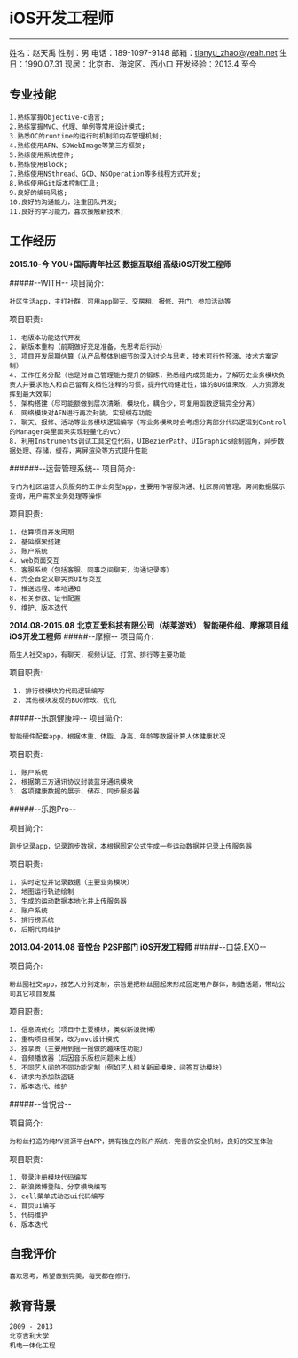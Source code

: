 # iOS开发工程师

-----

  姓名：赵天禹
  性别：男
  电话：189-1097-9148
  邮箱：tianyu_zhao@yeah.net
  生日：1990.07.31
  现居：北京市、海淀区、西小口
  开发经验：2013.4 至今


专业技能
-----
    1.熟练掌握Objective-c语言;
    2.熟练掌握MVC、代理、单例等常用设计模式;
    3.熟悉OC的runtime的运行时机制和内存管理机制;
    4.熟练使用AFN、SDWebImage等第三方框架;
    5.熟练使用系统控件;
    6.熟练使用Block;
    7.熟练使用NSthread、GCD、NSOperation等多线程方式开发;
    8.熟练使用Git版本控制工具;
    9.良好的编码风格;
    10.良好的沟通能力，注重团队开发;
    11.良好的学习能力，喜欢接触新技术;


工作经历
-----
**2015.10-今**
**YOU+国际青年社区**
**数据互联组 高级iOS开发工程师**

#####--WITH--
项目简介:

    社区生活app，主打社群，可用app聊天、交房租、报修、开门、参加活动等

项目职责:

    1. 老版本功能迭代开发
    2. 新版本重构（前期做好充足准备，先思考后行动）
    3. 项目开发周期估算（从产品整体到细节的深入讨论与思考，技术可行性预演，技术方案定制）
    4. 工作任务分配（也是对自己管理能力提升的锻炼，熟悉组内成员能力，了解历史业务模块负责人并要求他人和自己留有文档性注释的习惯，提升代码健壮性，谁的BUG谁来改，人力资源发挥到最大效率）
    5. 架构搭建（尽可能额做到层次清晰，模块化，耦合少，可复用函数逻辑完全分离）
    6. 网络模块对AFN进行再次封装，实现缓存功能
    7. 聊天、报修、活动等业务模块逻辑编写（写业务模块时会考虑分离部分代码逻辑到Control的Manager类里面来实现轻量化的vc）
    8. 利用Instruments调试工具定位代码，UIBezierPath、UIGraphics绘制圆角，异步数据处理、存储，缓存，离屏渲染等方式提升性能

######--运营管理系统--
项目简介:

    专门为社区运营人员服务的工作业务型app，主要用作客服沟通、社区房间管理，房间数据展示查询，用户需求业务处理等操作

项目职责:

    1. 估算项目开发周期
    2. 基础框架搭建
    3. 账户系统
    4. web页面交互
    5. 客服系统（包括客服、同事之间聊天，沟通记录等）
    6. 完全自定义聊天页UI与交互
    7. 推送远程、本地通知
    8. 相关参数、证书配置
    9. 维护、版本迭代
    

**2014.08-2015.08**
**北京互爱科技有限公司（胡莱游戏）**
**智能硬件组、摩擦项目组 iOS开发工程师**
#####--摩擦--
项目简介:
  
    陌生人社交app，有聊天，视频认证、打赏、排行等主要功能

项目职责:
  
     1. 排行榜模块的代码逻辑编写
     2. 其他模块发现的BUG修改、优化


#####--乐跑健康秤--
项目简介:

    智能硬件配套app，根据体重、体脂、身高、年龄等数据计算人体健康状况

项目职责:

    1. 账户系统
    2. 根据第三方通讯协议封装蓝牙通讯模块
    3. 各项健康数据的展示、储存、同步服务器

    
#####--乐跑Pro--

项目简介:

    跑步记录app，记录跑步数据，本根据固定公式生成一些运动数据并记录上传服务器

项目职责:

    1. 实时定位并记录数据（主要业务模块）
    2. 地图运行轨迹绘制
    3. 生成的运动数据本地化并上传服务器
    4. 账户系统
    5. 排行榜系统
    6. 后期代码维护

    
**2013.04-2014.08**
**音悦台**
**P2SP部门 iOS开发工程师**
#####--口袋.EXO--

项目简介:

    粉丝圈社交app，按艺人分别定制，宗旨是把粉丝圈起来形成固定用户群体，制造话题，带动公司其它项目发展

项目职责:

    1. 信息流优化（项目中主要模块，类似新浪微博）
    2. 重构项目框架，改为mvc设计模式
    3. 独享贵（主要用到摇一摇做的趣味性功能）
    4. 音频播放器（后因音乐版权问题未上线）
    5. 不同艺人间的不同功能定制（例如艺人相关新闻模块，问答互动模块）
    6. 请求内添加防盗链
    7. 版本迭代、维护

#####--音悦台--
    
项目简介:

    为粉丝打造的纯MV资源平台APP，拥有独立的账户系统，完善的安全机制，良好的交互体验

项目职责:

    1. 登录注册模块代码编写
    2. 新浪微博登陆、分享模块编写
    3. cell菜单式动态ui代码编写
    4. 首页ui编写
    5. 代码维护
    6. 版本迭代


自我评价
-----
    喜欢思考，希望做到完美，每天都在修行。

教育背景
-----

    2009 - 2013
    北京吉利大学
    机电一体化工程


